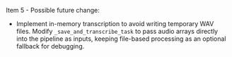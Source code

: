 Item 5 - Possible future change:
- Implement in-memory transcription to avoid writing temporary WAV files. Modify
  `_save_and_transcribe_task` to pass audio arrays directly into the pipeline as
  inputs, keeping file-based processing as an optional fallback for debugging.
